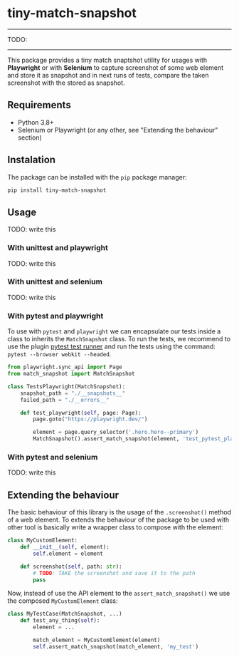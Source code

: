 # tiny-match-snapshot

---

TODO: 

---

This package provides a tiny match snaptshot utility for usages with **Playwright** or with **Selenium** to capture screenshot of some web element and store it as snapshot and in next runs of tests, compare the taken screenshot with the stored as snapshot.

## Requirements

- Python 3.8+
- Selenium or Playwright (or any other, see "Extending the behaviour" section)

## Instalation

The package can be installed with the `pip` package manager:

```sh
pip install tiny-match-snapshot
```

## Usage

TODO: write this

### With unittest and playwright

TODO: write this

### With unittest and selenium

TODO: write this

### With pytest and playwright

To use with `pytest` and `playwright` we can encapsulate our tests inside a class to inherits the `MatchSnapshot` class. To run the tests, we recommend to use the plugin [pytest test runner](https://playwright.dev/python/docs/test-runners) and run the tests using the command: `pytest --browser webkit --headed`.

```python
from playwright.sync_api import Page
from match_snapshot import MatchSnapshot

class TestsPlaywright(MatchSnapshot):
    snapshot_path = "./__snapshots__"
    failed_path = "./__errors__"

    def test_playwright(self, page: Page):
        page.goto("https://playwright.dev/")

        element = page.query_selector('.hero.hero--primary')
        MatchSnapshot().assert_match_snapshot(element, 'test_pytest_playwright')
```

### With pytest and selenium

TODO: write this

## Extending the behaviour

The basic behaviour of this library is the usage of the `.screenshot()` method of a web element. To extends the behaviour of the package to be used with other tool is basically write a wrapper class to compose with the element:

```python
class MyCustomElement:
    def __init__(self, element):
        self.element = element

    def screenshot(self, path: str):
        # TODO: TAKE the screenshot and save it to the path
        pass
```

Now, instead of use the API element to the `assert_match_snapshot()` we use the composed `MyCustomElement` class:

```python
class MyTestCase(MatchSnapshot, ...)
    def test_any_thing(self):
        element = ...

        match_element = MyCustomElement(element)
        self.assert_match_snapshot(match_element, 'my_test')
```
